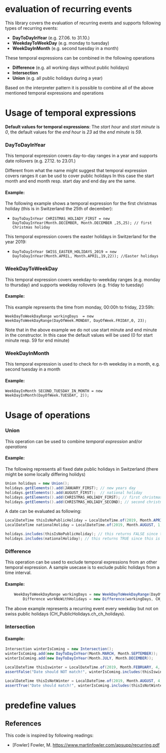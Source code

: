 # evaluation of recurring events
This library covers the evaluation of recurring events and supports following types of recurring events:

 * **DayToDayInYear** (e.g. 27.06. to 31.10.)
 * **WeekdayToWeekDay** (e.g. monday to tuesday)
 * **WeekDayInMonth** (e.g. second tuesday in a month)
 
These temporal expressions can be combined in the following operations 
 
 * **Difference** (e.g. all working days without public holidays)
 * **Intersection** 
 * **Union** (e.g. all public holidays during a year)
 
Based on the interpreter pattern it is possible to combine all of the above mentioned temporal expressions and operations

# Usage of temporal expressions

**Default values for temporal expressions**: 
The *start hour* and *start minute* is *0*, the default values for the *end hour* is *23* ad the *end minute* is *59*.


### DayToDayInYear
This temporal expression covers day-to-day ranges in a year and supports date rollovers (e.g. 27.12. to 23.01.)

Different from what the name might suggest that temporal expression covers ranges it can be usd to cover public holidays
In this case the start month and end month resp. start day and end day are the same.

#### Example:
The following example shows a temporal expression for the first christmas holiday (this is in Switzerland the 25th of december):

* `DayToDayInYear CHRISTMAS_HOLIADY_FIRST = new DayToDayInYear(Month.DECEMBER, Month.DECEMBER ,25,25); // first Christmas holiday` 

This temporal expression covers the easter holidays in Switzerland for the year 2019:

* `DayToDayInYear SWISS_EASTER_HOLIDAYS_2019 = new DayToDayInYear(Month.APRIL, Month.APRIL,19,22)); //Easter holidays` 


### WeekDayToWeekDay
This temporal expression covers weekday-to-weekday ranges (e.g. monday to thursday) and supports weekday rollovers (e.g. friday to tuesday)

#### Example:

This example represents the time from monday, 00:00h to friday, 23:59h:

`WeekDayToWeekDayRange workingDays  = new WeekDayToWeekDayRange(DayOfWeek.MONDAY, DayOfWeek.FRIDAY,0, 23);`

Note that in the above example we do not use start minute and end minute in the constructor. In this case the default values will be used (0 for start minute resp. 59 for end minute)

### WeekDayInMonth
This temporal expression is used to check for n-th weekday in a month, e.g. second tuesday in a month

#### Example:

`WeekDayInMonth SECOND_TUESDAY_IN_MONTH = new WeekDayInMonth(DayOfWeek.TUESDAY, 2));`

# Usage of operations

### Union
This operation can be used to combine *temporal expression* and/or *operations*

#### Example:
The following represents all fixed date public holidays in Switzerland (there might be some locally differing holidys)

```java
Union holidays = new Union();
holidays.getElements().add(JANUARY_FIRST); // new years day
holidays.getElements().add(AUGUST_FIRST);  // national holiday
holidays.getElements().add(CHRISTMAS_HOLIADY_FIRST); // first christmas holidy
holidays.getElements().add(CHRISTMAS_HOLIADY_SECOND); // second christmas holiday
```
A date can be evaluated as following:

```java
LocalDateTime thisIsNoPublicHoliday = LocalDateTime.of(2019, Month.APRIL, 1, 14, 53); //  1st of april, 14:53h
LocalDateTime nationalHoliday = LocalDateTime.of(2019, Month.AUGUST, 1, 14, 53); //  1st of august, 14:53h

holidays.includes(thisIsNoPublicHoliday); // this returns FALSE since this is no public holiday
holidays.includes(nationalHoliday); // this returns TRUE since this is the national holiday

```

### Difference
This operation can be used to exclude temporal expressions from an other temporal expression. A sample usecase is to exclude public holidays from a time interval.

#### Example:

```java
    WeekDayToWeekDayRange workingDays = new WeekDayToWeekDayRange(DayOfWeek.MONDAY, DayOfWeek.FRIDAY, 6, 19);
        Difference workNoWithHolidays = new Difference(workingDays, CH_PublicHolidays.ch_ch_holidays);
```
The above example represents a recurring event every weekday but not on swiss public holidays (CH_PublicHolidays.ch_ch_holidays). 

### Intersection


#### Example:

```java
Intersection winterIsComing = new Intersection();
winterIsComing.add(new DayToDayInYear(Month.MARCH, Month.SEPTEMBER));
winterIsComing.add(new DayToDayInYear(Month.JULY, Month.DECEMBER));

LocalDateTime thisIswinter = LocalDateTime.of(2019, Month.FEBRUARY, 4, 14, 53);
assertFalse("Date should NOT match!", winterIsComing.includes(thisIswinter));

LocalDateTime thisIsNotWinter = LocalDateTime.of(2019, Month.AUGUST, 4, 14, 53);
assertTrue("Date should match!", winterIsComing.includes(thisIsNotWinter));
```

# predefine values



## References
This code is inspired by following readings:
* [Fowler] Fowler, M. <https://www.martinfowler.com/apsupp/recurring.pdf>
